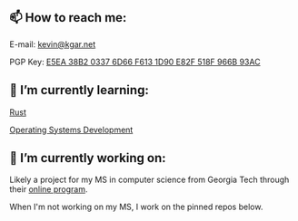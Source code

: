 ## 📫 How to reach me:

E-mail: kevin@kgar.net

PGP Key: [E5EA 38B2 0337 6D66 F613 1D90 E82F 518F 966B 93AC](http://keys.gnupg.net/pks/lookup?search=0xE82F518F966B93AC&fingerprint=on&exact=on&op=get&options=mr)

## 🌱 I’m currently learning:

[Rust](https://www.rust-lang.org)

[Operating Systems Development](https://wiki.osdev.org)

## 🔭 I’m currently working on:

Likely a project for my MS in computer science from Georgia Tech through their [online program](https://omscs.gatech.edu).

When I'm not working on my MS, I work on the pinned repos below.
<!--
**KevDev13/KevDev13** is a ✨ _special_ ✨ repository because its `README.md` (this file) appears on your GitHub profile.

Here are some ideas to get you started:

- 🔭 I’m currently working on ...
- 🌱 I’m currently learning ...
- 👯 I’m looking to collaborate on ...
- 🤔 I’m looking for help with ...
- 💬 Ask me about ...
- 📫 How to reach me: ...
- 😄 Pronouns: ...
- ⚡ Fun fact: ...
-->
